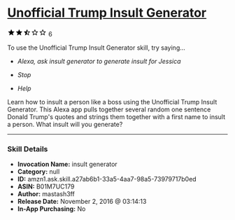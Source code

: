 # [Unofficial Trump Insult Generator](http://alexa.amazon.com/#skills/amzn1.ask.skill.a27ab6b1-33a5-4aa7-98a5-73979717b0ed)
![2.3 stars](../../images/ic_star_black_18dp_1x.png)![2.3 stars](../../images/ic_star_black_18dp_1x.png)![2.3 stars](../../images/ic_star_half_black_18dp_1x.png)![2.3 stars](../../images/ic_star_border_black_18dp_1x.png)![2.3 stars](../../images/ic_star_border_black_18dp_1x.png) 6

To use the Unofficial Trump Insult Generator skill, try saying...

* *Alexa, ask insult generator to generate insult for Jessica*

* *Stop*

* *Help*

Learn how to insult a person like a boss using the Unofficial Trump Insult Generator.  This Alexa app pulls together several random one sentence Donald Trump's quotes and strings them together with a first name to insult a person.  What insult will you generate?

***

### Skill Details

* **Invocation Name:** insult generator
* **Category:** null
* **ID:** amzn1.ask.skill.a27ab6b1-33a5-4aa7-98a5-73979717b0ed
* **ASIN:** B01M7UC179
* **Author:** mastash3ff
* **Release Date:** November 2, 2016 @ 03:14:13
* **In-App Purchasing:** No
